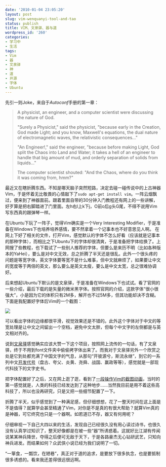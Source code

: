```yaml
---
date: '2010-01-04 23:05:20'
layout: post
slug: vim-wenquanyi-tool-and-tao
status: publish
title: VIM、文泉驿、器与道
wordpress_id: '260'
categories:
- 学习中
- 生活
tags:
- Vim
- 器
- 文泉驿
- 神
- 道
- 开源
- 字体
- Ubuntu
---
```


先引一则Joke，来自于*Autoconf*手册的第一章：


> A physicist, an engineer, and a computer scientist were discussing the nature of God.
> 
> "Surely a Physicist," said the physicist, "because early in the Creation, God made Light; and you know, Maxwell's equations, the dual nature of electromagnetic waves, the relativistic consequences..."
> 
> "An Engineer!," said the engineer, "because before making Light, God split the Chaos into Land and Water; it takes a hell of an engineer to handle that big amount of mud, and orderly separation of solids from liquids..."
> 
> The computer scientist shouted: "And the Chaos, where do you think it was coming from, hmm?"


最近又在瞎折腾东西。不知是哪天脑子突然短路，决定去碰一碰传说中的上古神器Vim，于是怀着无比敬畏的心情敲下了`sudo apt-get install vim`。一阵云烟飘过，便来到了神器面前。跟着里面自带的30分钟入门教程还有网上的一些讲解，好歹算是把右脚踏进了门里面。左h右l上k下j，O前o后g头G尾，不得不说用Vim写东西真的跟弹琴一样。

在Ubuntu下玩了一阵子，觉得Vim确实是一个Very Interesting Modifier，于是准备在Windows下也培养培养感情，要不然拿着一个记事本也不好意思见人啊。 在网上下好了相关的文件，打开Vim，感觉默认的字体不怎么好看（应该就是记事本的那种字体），而相比之下Ubuntu下的字体却很清爽，于是准备把字体给换了。上网搜了些教程，也下载试了一些别人推荐的字体，但要么是来历不明（比如各种版本的YaHei），要么是对中文无效，总之折腾了半天还是很乱。此外一个很头疼的问题是等宽字体，英文字体要等宽不是什么难事，但中文就麻烦了，如果要让中文的宽度等于两倍的英文，那么要么是英文太瘦，要么是中文太宽，总之很难协调好。

后来想起Ubuntu下默认的是文泉驿，于是准备在Windows下也试试。看了官网的一些介绍，最后下载的是矢量的微米黑字体。按照官网的介绍，这款字体“很小很强大”，小是因为它的体积只有2M多，解开也不过5M多，但其功能却决不含糊。下面是我配置好字体后Vim的一个截图：

[![](https://upload.yixuan.blog/cn/2010/01/wqy-vim.png)](https://upload.yixuan.blog/cn/2010/01/wqy-vim.png)

可以看出字体的边缘都很平滑，视觉效果还是不错的。此外这个字体对于中文的等宽处理是让中文之间留出一个空档，避免中文太胖，但每个中文字的左侧都是与英文相对齐的。

说到[文泉驿](http://wenq.org/)感觉确实应该大赞一下这个项目，按照网上流传的一句话，有了文泉驿，终于不用到font文件夹中偷偷拷字体出来了。而我对于文泉驿另外一个欣赏之处是它到处都充满了中国文字的气息，从那句“开彼源兮，斯流永继”，到它的一系列中文[开发代号](http://zh.wikipedia.org/wiki/%E6%96%87%E6%B3%89%E9%A9%BF)（盘古、夸父、炎黄、尧舜、战国、赢政等等），感觉就是一部现代科技下的文字史书。

把字体配置好了之后，又在网上逛了逛，看到了[一段操作Vim的截图动画](http://www.cnblogs.com/Henrya2/archive/2009/02/21/1395591.html)，当时的第一感觉就是，人类的科技已经发达到了这种地步……当然我目前是用不着这些高科技了，所以也没再研究，只是又把一些细节配置了一下。

折腾了半天，似乎感觉到了一种满足感，但仔细想想，花了一整天时间在这上面是不是值得？就算学会甚至精通了Vim，对你是不是真的有很大帮助？就算Vim真的是神器，可它终究也只是一个器啊。如若道已不存，器又有何用呢？

仔细审视一下自己大四以来的生活，发现自己已经很久没有用心读过诗书，也很久没有认真学过知识了，整天好像都是在被一些“器”所诱惑着。这就好比江湖有传闻说某某神兵降世，夺得之后便可无敌于天下，于是各路豪杰无心钻研武艺，只知向神兵进发。而结果如何？众武侠小说已经为我们说明了一切。

“一箪食，一瓢饮，在陋巷”，真正对于道的追求，是要放下很多执念，也是要抵制很多诱惑的。看来我还差得很远很远啊。
